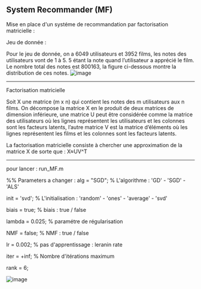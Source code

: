 ## System Recommander (MF)

Mise en place d'un systéme de recommandation par factorisation matricielle :

Jeu de donnée :

Pour le jeu de donnée, on a 6049 utilisateurs et 3952 films, les notes des utilisateurs vont de 1 à 5. 5 étant la note quand l’utilisateur a apprécié le film.
Le nombre total des notes est 800163, la figure ci-dessous montre la distribution de ces notes.
![image](https://user-images.githubusercontent.com/26902337/194694356-dec9a4e4-09bd-41b3-a156-32560d664b05.png)

--------------------
Factorisation matricielle

Soit X une matrice (m x n) qui contient les notes des m utilisateurs aux n films.
On décompose la matrice X en le produit de deux matrices de dimension inférieure, une matrice U peut être considérée comme la matrice des utilisateurs où les lignes représentent les utilisateurs et les colonnes sont les facteurs latents, l’autre matrice V est la matrice d’éléments où les lignes représentent les films et les colonnes sont les facteurs latents.

La factorisation matricielle consiste à chercher une approximation de la matrice X de sorte que : X≈UV^T

----------------------
pour lancer : run_MF.m 

%% Parameters a changer :
 alg = "SGD";               % L'algorithme     : 'GD' - 'SGD' - 'ALS'
 
 init = 'svd';              % L'initialisation : 'random' - 'ones' - 'average' - 'svd'
 
 biais = true;              % biais : true / false
 
 lambda = 0.025;            % paramétre de régularisation
 
 NMF = false;               % NMF : true / false
 
 lr = 0.002;                % pas d'apprentissage : leranin rate
 
 iter = +inf;               % Nombre d'itérations maximum
 
 rank = 6; 
 
 ![image](https://user-images.githubusercontent.com/26902337/194698978-c58ee274-349f-4477-a81a-6c4073a7599c.png)

